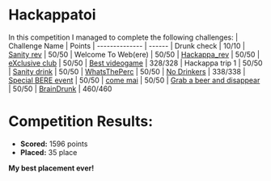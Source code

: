 # Hackappatoi
 In this competition I managed to complete the following challenges:
 | Challenge Name          | Points
 | --------------          | ------
 | Drunk check | 10/10
 | [Sanity rev](https://github.com/LeonGurin/Hackappatoi/tree/main/Sanity%20rev) | 50/50
 | Welcome To Web(ere) | 50/50
 | [Hackappa_rev](https://github.com/LeonGurin/Hackappatoi/tree/main/Hackappa_rev) | 50/50
 | [eXclusive club](https://github.com/LeonGurin/Hackappatoi/tree/main/eXclusive%20club) | 50/50
 | [Best videogame](https://github.com/LeonGurin/Hackappatoi/tree/main/Best%20videogame) | 328/328
 | Hackappa trip 1 | 50/50
 | [Sanity drink](https://github.com/LeonGurin/Hackappatoi/tree/main/Sanity%20drink) | 50/50
 | [WhatsThePerc](https://github.com/LeonGurin/Hackappatoi/tree/main/WhatsThePerc) | 50/50
 | [No Drinkers](https://github.com/LeonGurin/Hackappatoi/tree/main/No%20Drinkers) | 338/338
 | [Special BERE event](https://github.com/LeonGurin/Hackappatoi/tree/main/Hackappa_rev) | 50/50
 | [come mai](https://github.com/LeonGurin/Hackappatoi/tree/main/come%20mai) | 50/50
 | [Grab a beer and disappear](https://github.com/LeonGurin/Hackappatoi/tree/main/Grab%20a%20beer%20and%20disappear) | 50/50
 | [BrainDrunk](https://github.com/LeonGurin/Hackappatoi/tree/main/BrainDrunk) | 460/460

# Competition Results:
* **Scored:** 1596 points
* **Placed:** 35 place

**My best placement ever!**


